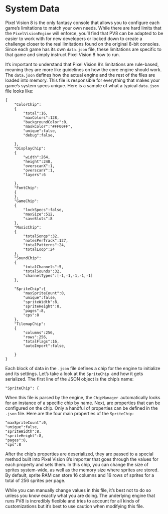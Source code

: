 # System Data

Pixel Vision 8 is the only fantasy console that allows you to configure each game’s limitations to match your own needs. While there are hard limits that the `PixelVisionEngine` will enforce, you’ll find that PV8 can be adapted to be easier to work with for new developers or locked down to create a challenge closer to the real limitations found on the original 8-bit consoles. Since each game has its own `data.json` file, these limitations are specific to that game and simply instruct Pixel Vision 8 how to run.

It’s important to understand that Pixel Vision 8’s limitations are rule-based, meaning they are more like guidelines on how the core engine should work. The `data.json` defines how the actual engine and the rest of the files are loaded into memory. This file is responsible for everything that makes your game’s system specs unique. Here is a sample of what a typical `data.json` file looks like:

    {
        "ColorChip":
        {
            "total":16,
            "maxColors":128,
            "backgroundColor":0,
            "maskColor":"#FF00FF",
            "unique":false,
            "debug":false,
            
        },
        "DisplayChip":
        {
            "width":264,
            "height":248,
            "overscanX":1,
            "overscanY":1,
            "layers":6
            
        },
        "FontChip":
        {
        },
        "GameChip":
        {
            "lockSpecs":false,
            "maxSize":512,
            "saveSlots":8
        },
        "MusicChip":
        {
            "totalSongs":32,
            "notesPerTrack":127,
            "totalPatterns":24,
            "totalLoop":24
        },
        "SoundChip":
        {
            "totalChannels":5,
            "totalSounds":32,
            "channelTypes":[-1,-1,-1,-1,-1]
        },
        
        "SpriteChip":{
            "maxSpriteCount":0,
            "unique":false,
            "spriteWidth":8,
            "spriteHeight":8,
            "pages":8,
            "cps":8
        },
        "TilemapChip":
        {
            "columns":256,
            "rows":256,
            "totalFlags":16,
            "autoImport":false,
            
        }
    }

Each block of data in the `.json` file defines a chip for the engine to initialize and its settings. Let’s take a look at the `SpriteChip `and how it gets serialized. The first line of the JSON object is the chip’s name: 

    "SpriteChip": {

When this file is parsed by the engine, the `ChipManager `automatically looks for an instance of a specific chip by name. Next, are properties that can be configured on the chip. Only a handful of properties can be defined in the `.json` file. Here are the four main properties of the `SpriteChip`:  

    "maxSpriteCount":0,
    "unique":false,
    "spriteWidth":8,
    "spriteHeight":8,
    "pages":8,
    "cps":8

After the chip’s properties are deserialized, they are passed to a special method built into Pixel Vision 8’s importer that goes through the values for each property and sets them. In this chip, you can change the size of sprites system-wide, as well as the memory size where sprites are stored. By default, sprite RAM can store 16 columns and 16 rows of sprites for a total of 256 sprites per page.

While you can manually change values in this file, it’s best not to do so unless you know exactly what you are doing. The underlying engine that runs PV8 is incredibly flexible and tries to account for all kinds of customizations but it’s best to use caution when modifying this file.
